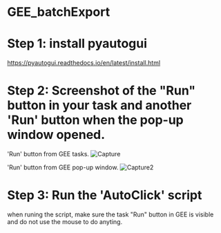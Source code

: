 # GEE_batchExport
# Step 1: install pyautogui
https://pyautogui.readthedocs.io/en/latest/install.html
# Step 2: Screenshot of the "Run" button in your task and another 'Run' button when the pop-up window opened.
'Run' button from GEE tasks.
![Capture](https://user-images.githubusercontent.com/57520148/139355999-717e4ef4-d217-47e0-933c-35cc2383127b.PNG)


'Run' button from GEE pop-up window.
![Capture2](https://user-images.githubusercontent.com/57520148/139356012-08d356ac-b18d-4348-9a7b-0c0725da1c72.PNG)

# Step 3: Run the 'AutoClick' script
when runing the script, make sure the task "Run" button in GEE is visible and do not use the mouse to do anyting. 


